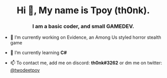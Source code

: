 <h1 align="center">Hi 👋, My name is Tpoy (th0nk).</h1>
<h3 align="center">I am a basic coder, and small GAMEDEV.</h3>

- 🔭 I’m currently working on Evidence, an Among Us styled horror stealth game

- 🌱 I’m currently learning **C#**

- 📫 To contact me, add me on discord: **th0nk#3262** or dm me on twitter: [@twodeetpoy](https://twitter.com/twodeetpoy)

